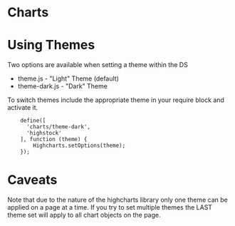 # Charts

# Using Themes

Two options are available when setting a theme within the DS

* theme.js - "Light" Theme (default)
* theme-dark.js - "Dark" Theme

To switch themes include the appropriate theme in your require block and activate it.

        define([
          'charts/theme-dark',
          'highstock'
        ], function (theme) {
            Highcharts.setOptions(theme);
        });

# Caveats

Note that due to the nature of the highcharts library only one theme can be applied on a page at a time. If you try to set multiple themes the LAST theme set will apply to all chart objects on the page.        